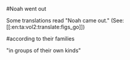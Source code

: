 #Noah went out

Some translations read "Noah came out."  (See: [[:en:ta:vol2:translate:figs_go]])

#according to their families

"in groups of their own kinds"